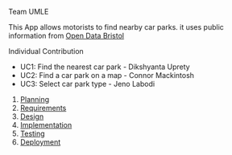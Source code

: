 Team UMLE

This App allows motorists to find nearby car parks. it uses public information from [Open Data Bristol](https://opendata.bristol.gov.uk/explore/dataset/traffic-accidents0/information/)

Individual Contribution
* UC1: Find the nearest car park - Dikshyanta Uprety
* UC2: Find a car park on a map - Connor Mackintosh
* UC3: Select car park type - Jeno Labodi

1. [Planning](docs/planning.md)
2. [Requirements](docs/requirements.md)
3. [Design](docs/design.md)
4. [Implementation](docs/implementation.md)
5. [Testing](docs/testing.md)
6. [Deployment](docs/deployment.md)
